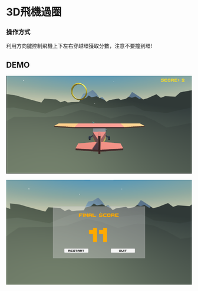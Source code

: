# 3D飛機過圈
### 操作方式
利用方向鍵控制飛機上下左右穿越環獲取分數，注意不要撞到環!
## DEMO
![遊戲畫面](https://github.com/nohano1l/gamedesign/blob/master/3D_flyinring/img/gameview.png)

![結束畫面](https://github.com/nohano1l/gamedesign/blob/master/3D_flyinring/img/gameover.png)